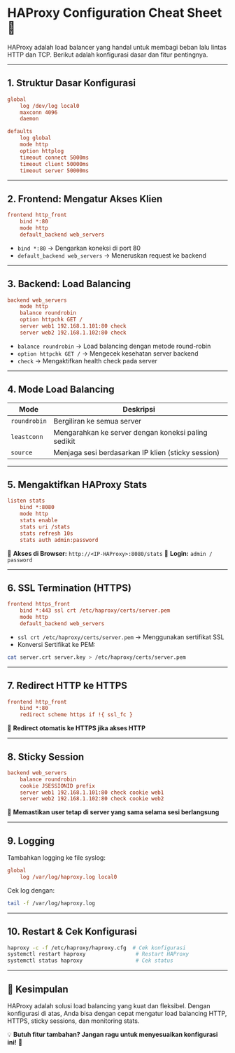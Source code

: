 # HAProxy Configuration Cheat Sheet 🚀

HAProxy adalah load balancer yang handal untuk membagi beban lalu lintas HTTP dan TCP. Berikut adalah konfigurasi dasar dan fitur pentingnya.

---

## 1. Struktur Dasar Konfigurasi
```ini
global
    log /dev/log local0
    maxconn 4096
    daemon

defaults
    log global
    mode http
    option httplog
    timeout connect 5000ms
    timeout client 50000ms
    timeout server 50000ms
```

---

## 2. Frontend: Mengatur Akses Klien
```ini
frontend http_front
    bind *:80
    mode http
    default_backend web_servers
```
- `bind *:80` → Dengarkan koneksi di port 80
- `default_backend web_servers` → Meneruskan request ke backend

---

## 3. Backend: Load Balancing
```ini
backend web_servers
    mode http
    balance roundrobin
    option httpchk GET /
    server web1 192.168.1.101:80 check
    server web2 192.168.1.102:80 check
```
- `balance roundrobin` → Load balancing dengan metode round-robin
- `option httpchk GET /` → Mengecek kesehatan server backend
- `check` → Mengaktifkan health check pada server

---

## 4. Mode Load Balancing
| Mode | Deskripsi |
|------|-----------|
| `roundrobin` | Bergiliran ke semua server |
| `leastconn` | Mengarahkan ke server dengan koneksi paling sedikit |
| `source` | Menjaga sesi berdasarkan IP klien (sticky session) |

---

## 5. Mengaktifkan HAProxy Stats
```ini
listen stats
    bind *:8080
    mode http
    stats enable
    stats uri /stats
    stats refresh 10s
    stats auth admin:password
```
📌 **Akses di Browser:** `http://<IP-HAProxy>:8080/stats`
📌 **Login:** `admin / password`

---

## 6. SSL Termination (HTTPS)
```ini
frontend https_front
    bind *:443 ssl crt /etc/haproxy/certs/server.pem
    mode http
    default_backend web_servers
```
- `ssl crt /etc/haproxy/certs/server.pem` → Menggunakan sertifikat SSL
- Konversi Sertifikat ke PEM:
```sh
cat server.crt server.key > /etc/haproxy/certs/server.pem
```

---

## 7. Redirect HTTP ke HTTPS
```ini
frontend http_front
    bind *:80
    redirect scheme https if !{ ssl_fc }
```
📌 **Redirect otomatis ke HTTPS jika akses HTTP**

---

## 8. Sticky Session
```ini
backend web_servers
    balance roundrobin
    cookie JSESSIONID prefix
    server web1 192.168.1.101:80 check cookie web1
    server web2 192.168.1.102:80 check cookie web2
```
📌 **Memastikan user tetap di server yang sama selama sesi berlangsung**

---

## 9. Logging
Tambahkan logging ke file syslog:
```ini
global
    log /var/log/haproxy.log local0
```
Cek log dengan:
```sh
tail -f /var/log/haproxy.log
```

---

## 10. Restart & Cek Konfigurasi
```sh
haproxy -c -f /etc/haproxy/haproxy.cfg  # Cek konfigurasi
systemctl restart haproxy                # Restart HAProxy
systemctl status haproxy                 # Cek status
```

---

## 🎯 Kesimpulan
HAProxy adalah solusi load balancing yang kuat dan fleksibel. Dengan konfigurasi di atas, Anda bisa dengan cepat mengatur load balancing HTTP, HTTPS, sticky sessions, dan monitoring stats.

💡 **Butuh fitur tambahan? Jangan ragu untuk menyesuaikan konfigurasi ini!** 🚀
